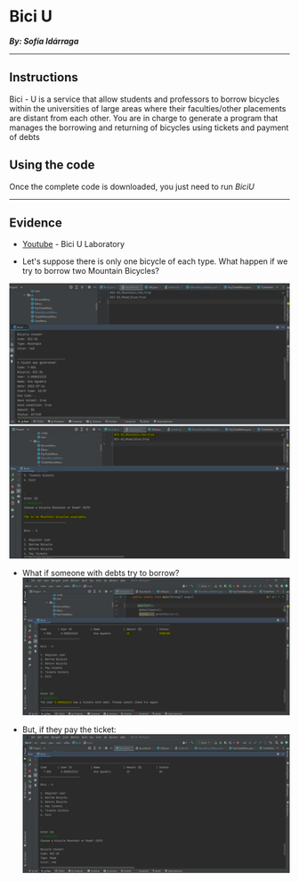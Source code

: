 # Bici U

**_By: Sofía Idárraga_**


---
## Instructions
Bici - U is a service that allow students and professors to borrow bicycles within the
universities of large areas where their faculties/other placements are distant from
each other. You are in charge to generate a program that manages the borrowing and
returning of bicycles using tickets and payment of debts

## Using the code

Once the complete code is downloaded, you just need to run _BiciU_

---

## Evidence

- [Youtube](https://www.youtube.com/watch?v=J898hvNdHZw) - Bici U Laboratory

- Let's suppose there is only one bicycle of each type. What happen if we try to borrow two Mountain Bicycles?

![1](https://github.com/sofia-idarraga/Bici-U-laboratory/blob/d5221c498bdfcdebaa3ade7592e371f4c2bad6e4/evidence/sc1.PNG)
![2](https://github.com/sofia-idarraga/Bici-U-laboratory/blob/d5221c498bdfcdebaa3ade7592e371f4c2bad6e4/evidence/sc2.PNG)

- What if someone with debts try to borrow?
![3](https://github.com/sofia-idarraga/Bici-U-laboratory/blob/d5221c498bdfcdebaa3ade7592e371f4c2bad6e4/evidence/sc3.PNG)

- But, if they pay the ticket:
![4](https://github.com/sofia-idarraga/Bici-U-laboratory/blob/d5221c498bdfcdebaa3ade7592e371f4c2bad6e4/evidence/sc4.PNG)
